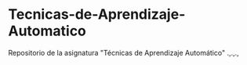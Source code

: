# Tecnicas-de-Aprendizaje-Automatico
Repositorio de la asignatura "Técnicas de Aprendizaje Automático"
.,.,.,
